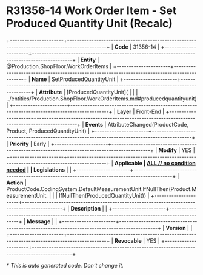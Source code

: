 ﻿---
erp.type: front-end-business-rule
erp.entity: Production.ShopFloor.WorkOrderItems
---

# R31356-14 Work Order Item - Set Produced Quantity Unit (Recalc)
+----------------------+----------------------------------------------------------------------------------------------+
| **Code**             | 31356-14                                                                                     |
+----------------------+----------------------------------------------------------------------------------------------+
| **Entity**           | @Production.ShopFloor.WorkOrderItems                                                         |
+----------------------+----------------------------------------------------------------------------------------------+
| **Name**             | SetProducedQuantityUnit                                                                      |
+----------------------+----------------------------------------------------------------------------------------------+
| **Attribute**        | [ProducedQuantityUnit](                                                                      |
|                      | ../entities/Production.ShopFloor.WorkOrderItems.md#producedquantityunit)                     |
+----------------------+----------------------------------------------------------------------------------------------+
| **Layer**            | Front-End                                                                                    |
+----------------------+----------------------------------------------------------------------------------------------+
| **Events**           | AttributeChanged(ProductCode, Product, ProducedQuantityUnit)                                 |
+----------------------+----------------------------------------------------------------------------------------------+
| **Priority**         | Early                                                                                        |
+----------------------+----------------------------------------------------------------------------------------------+
| **Modify**           | YES                                                                                          |
+----------------------+----------------------------------------------------------------------------------------------+
| **Applicable         | [ALL // no condition needed](xref:applicable-legislations)                                   |
| Legislations**       |                                                                                              |
+----------------------+----------------------------------------------------------------------------------------------+
| **Action**           | ProductCode.CodingSystem.DefaultMeasurementUnit.IfNullThen(Product.MeasurementUnit.          |
|                      | IfNullThen(ProducedQuantityUnit))                                                            |
+----------------------+----------------------------------------------------------------------------------------------+
| **Description**      |                                                                                              |
+----------------------+----------------------------------------------------------------------------------------------+
| **Message**          |                                                                                              |
+----------------------+----------------------------------------------------------------------------------------------+
| **Version**          |                                                                                              |
+----------------------+----------------------------------------------------------------------------------------------+
| **Revocable**        | YES                                                                                          |
+----------------------+----------------------------------------------------------------------------------------------+

*\* This is auto generated code. Don't change it.*
